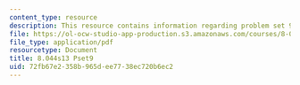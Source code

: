 ```yaml
---
content_type: resource
description: This resource contains information regarding problem set 9.
file: https://ol-ocw-studio-app-production.s3.amazonaws.com/courses/8-044-statistical-physics-i-spring-2013/72fb67e2358b965dee7738ec720b6ec2_MIT8_044S13_ps9.pdf
file_type: application/pdf
resourcetype: Document
title: 8.044s13 Pset9
uid: 72fb67e2-358b-965d-ee77-38ec720b6ec2
---
```

